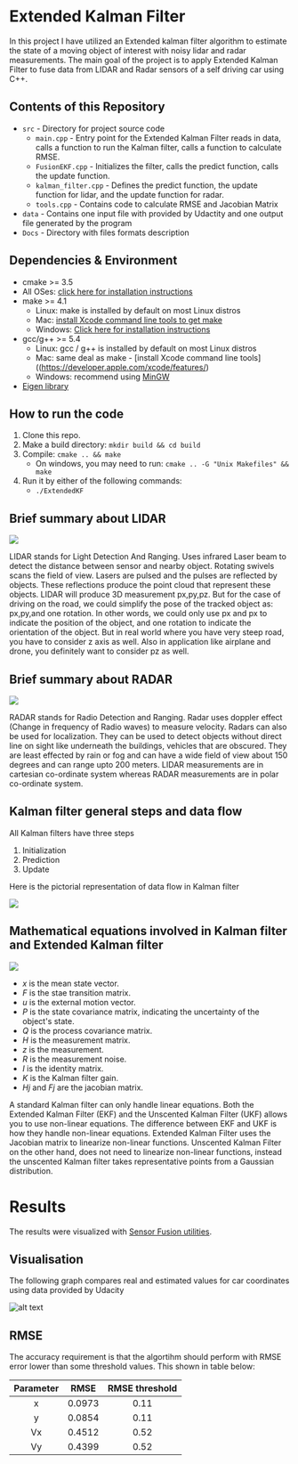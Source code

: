 # Extended Kalman Filter 

In this project I have utilized an Extended kalman filter algorithm to estimate the state of a moving object of interest with noisy lidar and radar measurements. The main goal of the project is to apply Extended Kalman Filter to fuse data from LIDAR and Radar sensors of a self driving car using C++.

## Contents of this Repository

* `src` - Directory for project source code
   * `main.cpp` - Entry point for the Extended Kalman Filter reads in data, calls a function to run the Kalman filter, calls a function                   to calculate RMSE.
   * `FusionEKF.cpp` - Initializes the filter, calls the predict function, calls the update function.
   * `kalman_filter.cpp` - Defines the predict function, the update function for lidar, and the update function for radar.
   * `tools.cpp` - Contains code to calculate RMSE and Jacobian Matrix
* `data` - Contains one input file with provided by Udactity and one output file generated by the program
* `Docs` - Directory with files formats description

## Dependencies & Environment

* cmake >= 3.5
 * All OSes: [click here for installation instructions](https://cmake.org/install/)
* make >= 4.1
  * Linux: make is installed by default on most Linux distros
  * Mac: [install Xcode command line tools to get make](https://developer.apple.com/xcode/features/)
  * Windows: [Click here for installation instructions](http://gnuwin32.sourceforge.net/packages/make.htm)
* gcc/g++ >= 5.4
  * Linux: gcc / g++ is installed by default on most Linux distros
  * Mac: same deal as make - [install Xcode command line tools]((https://developer.apple.com/xcode/features/)
  * Windows: recommend using [MinGW](http://www.mingw.org/)
* [Eigen library](src/Eigen)

## How to run the code

1. Clone this repo.
2. Make a build directory: `mkdir build && cd build`
3. Compile: `cmake .. && make` 
   * On windows, you may need to run: `cmake .. -G "Unix Makefiles" && make`
4. Run it by either of the following commands: 
   * `./ExtendedKF`

## Brief summary about LIDAR

![](imgs/lidar.jpg)

LIDAR stands for Light Detection And Ranging. Uses infrared Laser beam to detect the distance between sensor and nearby object. Rotating swivels scans the field of view. Lasers are pulsed and the pulses are reflected by objects. These reflections produce the point cloud that represent these objects. LIDAR will produce 3D measurement px,py,pz. But for the case of driving on the road, we could simplify the pose of the tracked object as: px,py,and one rotation. In other words, we could only use px and px to indicate the position of 
the object, and one rotation to indicate the orientation of the object. But in real world where you have very steep road, 
you have to consider z axis as well. Also in application like airplane and drone, you definitely want to consider pz as well.

## Brief summary about RADAR

![](imgs/radar.jpg)

RADAR stands for Radio Detection and Ranging. Radar uses doppler effect (Change in frequency of Radio waves) to measure velocity. Radars can also be used for localization. They can be used to detect objects without direct line on sight like underneath the buildings, vehicles that are obscured. They are least effected by rain or fog and can have a wide field of view about 150 degrees and can range upto 200 meters. LIDAR measurements are in cartesian co-ordinate system whereas RADAR measurements are in polar co-ordinate system.

## Kalman filter general steps and data flow

All Kalman filters have three steps 

1. Initialization
2. Prediction
3. Update

Here is the pictorial representation of data flow in Kalman filter

![](imgs/Kalman_filter.jpg)
   
## Mathematical equations involved in Kalman filter and Extended Kalman filter

![](imgs/ekf_vs_kf.jpg)

* _x_ is the mean state vector.
* _F_ is the stae transition matrix.
* _u_ is the external motion vector.
* _P_ is the state covariance matrix, indicating the uncertainty of the object's state.
* _Q_ is the process covariance matrix.
* _H_ is the measurement matrix.
* _z_ is the measurement.
* _R_ is the measurement noise.
* _I_ is the identity matrix.
* _K_ is the Kalman filter gain.
* _Hj_ and _Fj_ are the jacobian matrix.

A standard Kalman filter can only handle linear equations. Both the Extended Kalman Filter (EKF) and the Unscented Kalman Filter (UKF) allows you to use non-linear equations. The difference between EKF and UKF is how they handle non-linear equations. Extended Kalman Filter uses the Jacobian matrix to linearize non-linear functions. Unscented Kalman Filter on the other hand, does not need to linearize non-linear functions, instead the unscented Kalman filter takes representative points from a Gaussian distribution.

# Results

The results were visualized with [Sensor Fusion utilities](https://github.com/udacity/CarND-Mercedes-SF-Utilities).

## Visualisation

The following graph compares real and estimated values for car coordinates using data provided by Udacity

![alt text](imgs/newplot-3.png)

## RMSE

The accuracy requirement is that the algortihm should perform with RMSE error lower than some threshold values. This shown in table below:

| Parameter | RMSE | RMSE threshold |
|:---------:|:----:|:--------------:|
|x          |0.0973| 0.11           |
|y          |0.0854| 0.11           |
|Vx         |0.4512| 0.52           |
|Vy         |0.4399| 0.52           |
